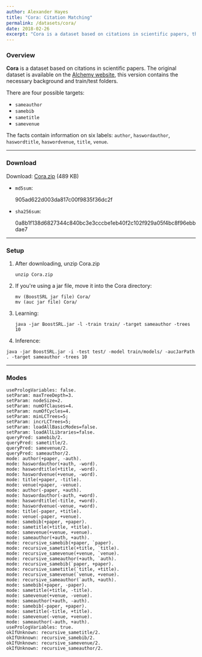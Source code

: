 ```yaml
---
author: Alexander Hayes
title: "Cora: Citation Matching"
permalink: /datasets/cora/
date: 2018-02-26
excerpt: "Cora is a dataset based on citations in scientific papers, the goal is to match citation information."
---
```


### Overview

**Cora** is a dataset based on citations in scientific papers. The original dataset is available on the [Alchemy website](https://alchemy.cs.washington.edu/data/cora/), this version contains the necessary background and train/test folders.

There are four possible targets:

  * `sameauthor`
  * `samebib`
  * `sametitle`
  * `samevenue`

The facts contain information on six labels: `author`, `haswordauthor`, `haswordtitle`, `haswordvenue`, `title`, `venue`.

---

### Download

Download: [Cora.zip](https://github.com/boost-starai/BoostSRL-Misc/blob/master/Datasets/Cora/Cora.zip?raw=true) (489 KB)

* `md5sum`:
  <p style="word-break: break-all;">905ad622d003da817c00f9835f36dc2f</p>

* `sha256sum`:
  <p style="word-break: break-all;">0a8b1f138d6827344c840bc3e3cccbe1eb40f2c102f929a05f4bc8f96ebbdae7</p>

---

### Setup


1. After downloading, unzip Cora.zip

    `unzip Cora.zip`

2. If you're using a jar file, move it into the Cora directory:

    `mv (BoostSRL jar file) Cora/`  
    `mv (auc jar file) Cora/`  

3. Learning:

    `java -jar BoostSRL.jar -l -train train/ -target sameauthor -trees 10`

4. Inference:

  `java -jar BoostSRL.jar -i -test test/ -model train/models/ -aucJarPath . -target sameauthor -trees 10`

---

### Modes

```text
usePrologVariables: false.
setParam: maxTreeDepth=3.
setParam: nodeSize=2.
setParam: numOfClauses=4.
setParam: numOfCycles=4.
setParam: minLCTrees=5;
setParam: incrLCTrees=5;
setParam: loadAllBasicModes=false.
setParam: loadAllLibraries=false.
queryPred: samebib/2.
queryPred: sametitle/2.
queryPred: samevenue/2.
queryPred: sameauthor/2.
mode: author(+paper, -auth).
mode: haswordauthor(+auth, -word).
mode: haswordtitle(+title, -word).
mode: haswordvenue(+venue, -word).
mode: title(+paper, -title).
mode: venue(+paper, -venue).
mode: author(-paper, +auth).
mode: haswordauthor(-auth, +word).
mode: haswordtitle(-title, +word).
mode: haswordvenue(-venue, +word).
mode: title(-paper, +title).
mode: venue(-paper, +venue).
mode: samebib(+paper, +paper).
mode: sametitle(+title, +title).
mode: samevenue(+venue, +venue).
mode: sameauthor(+auth, +auth).
mode: recursive_samebib(+paper, `paper).
mode: recursive_sametitle(+title, `title).
mode: recursive_samevenue(+venue, `venue).
mode: recursive_sameauthor(+auth, `auth).
mode: recursive_samebib(`paper, +paper).
mode: recursive_sametitle(`title, +title).
mode: recursive_samevenue(`venue, +venue).
mode: recursive_sameauthor(`auth, +auth).
mode: samebib(+paper, -paper).
mode: sametitle(+title, -title).
mode: samevenue(+venue, -venue).
mode: sameauthor(+auth, -auth).
mode: samebib(-paper, +paper).
mode: sametitle(-title, +title).
mode: samevenue(-venue, +venue).
mode: sameauthor(-auth, +auth).
usePrologVariables: true.
okIfUnknown: recursive_sametitle/2.
okIfUnknown: recursive_samebib/2.
okIfUnknown: recursive_samevenue/2.
okIfUnknown: recursive_sameauthor/2.
```
